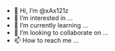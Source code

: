 - 👋 Hi, I’m @xAx121z
- 👀 I’m interested in ...
- 🌱 I’m currently learning ...
- 💞️ I’m looking to collaborate on ...
- 📫 How to reach me ...

<!---
xAx121z/xAx121z is a ✨ special ✨ repository because its `README.md` (this file) appears on your GitHub profile.
You can click the Preview link to take a look at your changes.
--->
